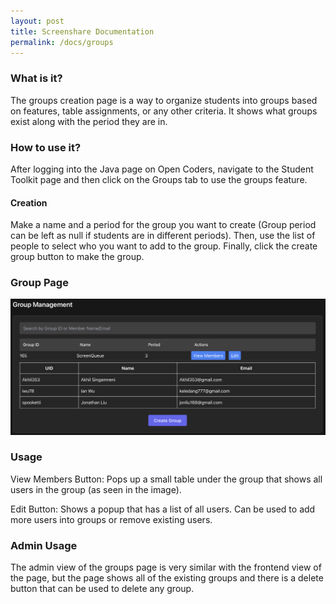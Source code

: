 ```yaml
---
layout: post
title: Screenshare Documentation
permalink: /docs/groups
---
```

### What is it?
The groups creation page is a way to organize students into groups based on features, table assignments, or any other criteria. It shows what groups exist along with the period they are in.
### How to use it?
After logging into the Java page on Open Coders, navigate to the Student Toolkit page and then click on the Groups tab to use the groups feature.
#### Creation
Make a name and a period for the group you want to create (Group period can be left as null if students are in different periods). Then, use the list of people to select who you want to add to the group. Finally, click the create group button to make the group.
### Group Page
![Groups Page](/images/docs/groups_img1.png)

### Usage
View Members Button: Pops up a small table under the group that shows all users in the group (as seen in the image).

Edit Button: Shows a popup that has a list of all users. Can be used to add more users into groups or remove existing users.


### Admin Usage
The admin view of the groups page is very similar with the frontend view of the page, but the page shows all of the existing groups and there is a delete button that can be used to delete any group.